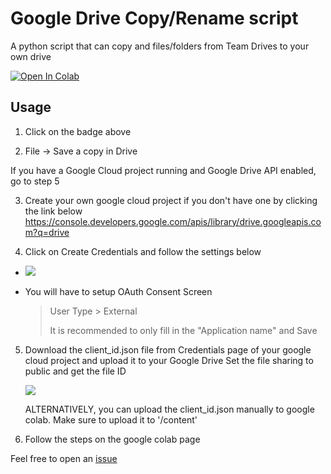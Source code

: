 # Google Drive Copy/Rename script
A python script that can copy and files/folders from Team Drives to your own drive

    
<a href="https://colab.research.google.com/github/RaymondSalim/google-drive-scripts/blob/main/Google_Drive_Scripts.ipynb" target="_parent"><img src="https://colab.research.google.com/assets/colab-badge.svg" alt="Open In Colab"/></a>



## Usage
1. Click on the badge above

2. File -> Save a copy in Drive

If you have a Google Cloud project running and Google Drive API enabled, go to step 5

3. Create your own google cloud project if you don't have one by clicking the link below
    https://console.developers.google.com/apis/library/drive.googleapis.com?q=drive
    
4. Click on Create Credentials and follow the settings below
  - <img src="https://raw.githubusercontent.com/RaymondSalim/google-drive-downloader/master/src/1.png"/>

  - You will have to setup OAuth Consent Screen
   
       > User Type > External
       >
       > It is recommended to only fill in the "Application name" and Save
       
5. Download the client_id.json file from Credentials page of your google cloud project and upload it to your Google Drive
   Set the file sharing to public and get the file ID
     
     <img src="https://raw.githubusercontent.com/RaymondSalim/google-drive-downloader/master/src/3.png" />
     
    ALTERNATIVELY, you can upload the client_id.json manually to google colab. Make sure to upload it to '/content'
     
6. Follow the steps on the google colab page


Feel free to open an <a href="https://github.com/RaymondSalim/google-drive-downloader/issues">issue</a>
